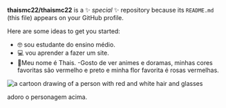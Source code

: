


**thaismc22/thaismc22** is a ✨ _special_ ✨ repository because its `README.md` (this file) appears on your GitHub profile.

Here are some ideas to get you started:

- 🤓 sou estudante do ensino médio.
- 💻 vou aprender a fazer um site.
- 🌹Meu nome é Thais.
-Gosto de ver animes e doramas, minhas cores favoritas são vermelho e preto e minha flor favorita é rosas vermelhas.
  
![ a cartoon drawing of a person with red and white hair and glasses](https://media1.tenor.com/m/Q92pRIuvmwcAAAAC/rolimbox-okarun.gif)

adoro o personagem acima.
